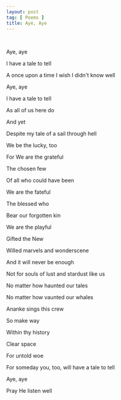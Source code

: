 ```yaml
---
layout: post
tag: [ Poems ]
title: Aye, Aye
---
```


<br/>

Aye, aye

I have a tale to tell

A once upon a time I wish I didn't know well

Aye, aye

I have a tale to tell

As all of us here do

And yet

Despite my tale of a sail through hell

We be the lucky, too

For We are the grateful

The chosen few

Of all who could have been

We are the fateful

The blessed who

Bear our forgotten kin

We are the playful

Gifted the New

Willed marvels and wonderscene

And it will never be enough

Not for souls of lust and stardust like us

No matter how haunted our tales

No matter how vaunted our whales

Ananke sings this crew

So make way

Within thy history

Clear space

For untold woe

For someday you, too, will have a tale to tell

Aye, aye

Pray He listen well

<br/>
